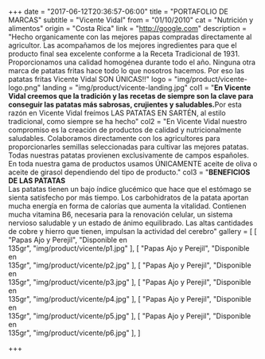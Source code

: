 +++
date = "2017-06-12T20:36:57-06:00"
title = "PORTAFOLIO DE MARCAS"
subtitle = "Vicente Vidal"
from = "01/10/2010"
cat = "Nutrición y alimentos"
origin = "Costa Rica"
link = "http://google.com"
description = "Hecho organicamente con las mejores papas compradas directamente al agricultor. Las acompañamos de los mejores ingredientes para que el producto final sea excelente conforme a la Receta Tradicional de 1931. Proporcionamos una calidad homogénea durante todo el año. Ninguna otra marca de patatas fritas hace todo lo que nosotros hacemos. Por eso las patatas fritas Vicente Vidal SON ÚNICAS!!"
logo = "img/product/vicente-logo.png"
landing = "img/product/vicente-landing.jpg"
col1 = "<b>En Vicente Vidal creemos que la tradición y las recetas de siempre son la clave para conseguir las patatas más sabrosas, crujientes y saludables.</b>Por esta razón en Vicente Vidal freímos LAS PATATAS EN SARTÉN, al estilo tradicional, como siempre se ha hecho"
col2 = "En Vicente Vidal nuestro compromiso es la creación de productos de calidad y nutricionalmente saludables. Colaboramos directamente con los agricultores para proporcionarles semillas seleccionadas para cultivar las mejores patatas. Todas nuestras patatas provienen exclusivamente de campos españoles. En toda nuestra gama de productos usamos ÚNICAMENTE aceite de oliva o aceite de girasol dependiendo del tipo de producto."
col3  = "<b>BENEFICIOS DE LAS PATATAS</b><br> Las patatas tienen un bajo índice glucémico que hace que el estómago se sienta satisfecho por más tiempo. Los carbohidratos de la patata aportan mucha energía en forma de calorías que aumenta la vitalidad. Contienen mucha vitamina B6, necesaria para la renovación celular, un sistema nervioso saludable y un estado de ánimo equilibrado. Las altas cantidades de cobre y hierro que tienen, impulsan la actividad del cerebro"
gallery = [
    [ "Papas Ajo y Perejil", "Disponible en<br>135gr", "img/product/vicente/p1.jpg" ],
    [ "Papas Ajo y Perejil", "Disponible en<br>135gr", "img/product/vicente/p2.jpg" ],
    [ "Papas Ajo y Perejil", "Disponible en<br>135gr", "img/product/vicente/p3.jpg" ],
    [ "Papas Ajo y Perejil", "Disponible en<br>135gr", "img/product/vicente/p4.jpg" ],
    [ "Papas Ajo y Perejil", "Disponible en<br>135gr", "img/product/vicente/p5.jpg" ],
    [ "Papas Ajo y Perejil", "Disponible en<br>135gr", "img/product/vicente/p6.jpg" ],
]

+++



